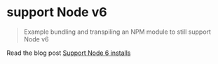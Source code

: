 # support Node v6
> Example bundling and transpiling an NPM module to still support Node v6

Read the blog post [Support Node 6 installs](https://glebbahmutov.com/blog/support-node6-installs/)
